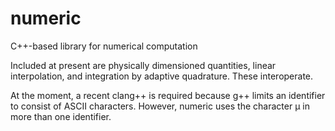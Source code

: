 
# numeric

C++-based library for numerical computation

Included at present are physically dimensioned quantities, linear
interpolation, and integration by adaptive quadrature.  These interoperate.

At the moment, a recent clang++ is required because g++ limits an identifier to
consist of ASCII characters.  However, numeric uses the character μ in more
than one identifier.

